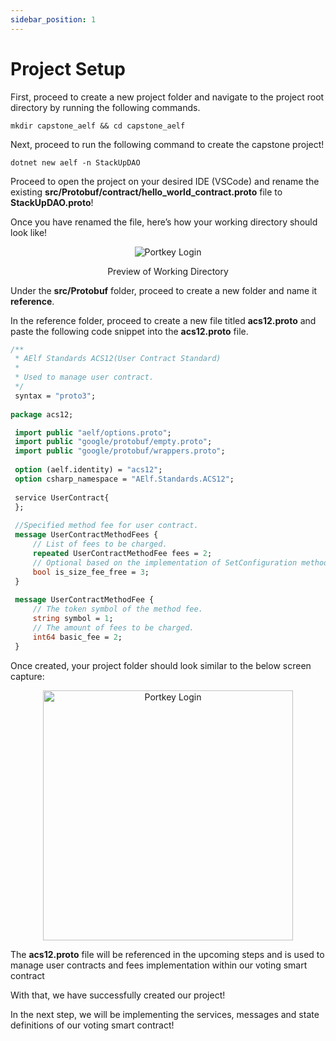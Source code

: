 ```yaml
---
sidebar_position: 1
---
```


# Project Setup

First, proceed to create a new project folder and navigate to the project root directory by running the following commands.

```
mkdir capstone_aelf && cd capstone_aelf
```

Next, proceed to run the following command to create the capstone project!

```
dotnet new aelf -n StackUpDAO
```

Proceed to open the project on your desired IDE (VSCode) and rename the existing **src/Protobuf/contract/hello_world_contract.proto** file to **StackUpDAO.proto**!

Once you have renamed the file, here’s how your working directory should look like!

<p align="center">
<img src="/img/rename-proto-file.png" alt="Portkey Login" width=""/>
</p>
<p align="center">Preview of Working Directory</p>

Under the **src/Protobuf** folder, proceed to create a new folder and name it **reference**.

In the reference folder, proceed to create a new file titled **acs12.proto** and paste the following code snippet into the **acs12.proto** file.

```protobuf showLineNumbers
/**
 * AElf Standards ACS12(User Contract Standard)
 *
 * Used to manage user contract.
 */
 syntax = "proto3";
 
package acs12;

 import public "aelf/options.proto";
 import public "google/protobuf/empty.proto";
 import public "google/protobuf/wrappers.proto";
 
 option (aelf.identity) = "acs12";
 option csharp_namespace = "AElf.Standards.ACS12";
 
 service UserContract{
 };
 
 //Specified method fee for user contract.
 message UserContractMethodFees {
     // List of fees to be charged.
     repeated UserContractMethodFee fees = 2;
     // Optional based on the implementation of SetConfiguration method.
     bool is_size_fee_free = 3;
 }
 
 message UserContractMethodFee {
     // The token symbol of the method fee.
     string symbol = 1;
     // The amount of fees to be charged.
     int64 basic_fee = 2;
 }
 ```

Once created, your project folder should look similar to the below screen capture:

<p align="center">
<img src="/img/codespace-project-dir.png" alt="Portkey Login" width="400"/>
</p>

The **acs12.proto** file will be referenced in the upcoming steps and is used to manage user contracts and fees implementation within our voting smart contract

With that, we have successfully created our project!

In the next step, we will be implementing the services, messages and state definitions of our voting smart contract!
